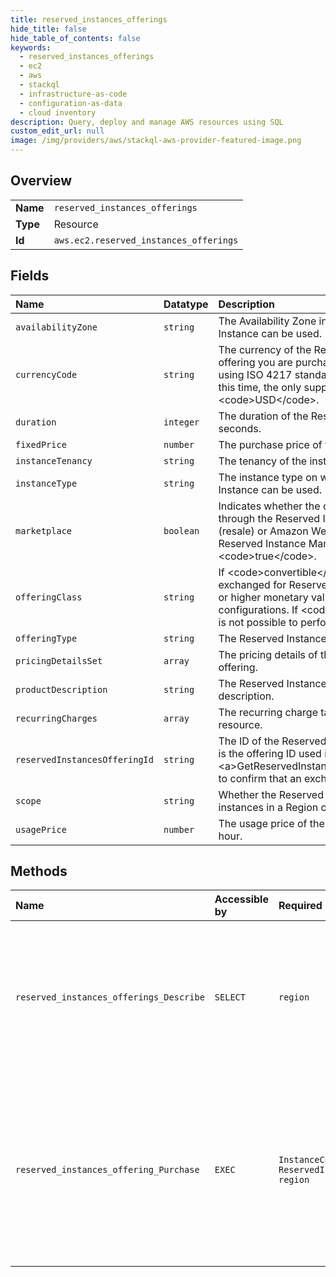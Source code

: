 ```yaml
---
title: reserved_instances_offerings
hide_title: false
hide_table_of_contents: false
keywords:
  - reserved_instances_offerings
  - ec2
  - aws    
  - stackql
  - infrastructure-as-code
  - configuration-as-data
  - cloud inventory
description: Query, deploy and manage AWS resources using SQL
custom_edit_url: null
image: /img/providers/aws/stackql-aws-provider-featured-image.png
---
```

  
    

## Overview
<table><tbody>
<tr><td><b>Name</b></td><td><code>reserved_instances_offerings</code></td></tr>
<tr><td><b>Type</b></td><td>Resource</td></tr>
<tr><td><b>Id</b></td><td><code>aws.ec2.reserved_instances_offerings</code></td></tr>
</tbody></table>

## Fields
| Name | Datatype | Description |
|:-----|:---------|:------------|
| `availabilityZone` | `string` | The Availability Zone in which the Reserved Instance can be used. |
| `currencyCode` | `string` | The currency of the Reserved Instance offering you are purchasing. It's specified using ISO 4217 standard currency codes. At this time, the only supported currency is &lt;code&gt;USD&lt;/code&gt;. |
| `duration` | `integer` | The duration of the Reserved Instance, in seconds. |
| `fixedPrice` | `number` | The purchase price of the Reserved Instance. |
| `instanceTenancy` | `string` | The tenancy of the instance. |
| `instanceType` | `string` | The instance type on which the Reserved Instance can be used. |
| `marketplace` | `boolean` | Indicates whether the offering is available through the Reserved Instance Marketplace (resale) or Amazon Web Services. If it's a Reserved Instance Marketplace offering, this is &lt;code&gt;true&lt;/code&gt;. |
| `offeringClass` | `string` | If &lt;code&gt;convertible&lt;/code&gt; it can be exchanged for Reserved Instances of the same or higher monetary value, with different configurations. If &lt;code&gt;standard&lt;/code&gt;, it is not possible to perform an exchange. |
| `offeringType` | `string` | The Reserved Instance offering type. |
| `pricingDetailsSet` | `array` | The pricing details of the Reserved Instance offering. |
| `productDescription` | `string` | The Reserved Instance product platform description. |
| `recurringCharges` | `array` | The recurring charge tag assigned to the resource. |
| `reservedInstancesOfferingId` | `string` | The ID of the Reserved Instance offering. This is the offering ID used in &lt;a&gt;GetReservedInstancesExchangeQuote&lt;/a&gt; to confirm that an exchange can be made. |
| `scope` | `string` | Whether the Reserved Instance is applied to instances in a Region or an Availability Zone. |
| `usagePrice` | `number` | The usage price of the Reserved Instance, per hour. |
## Methods
| Name | Accessible by | Required Params | Description |
|:-----|:--------------|:----------------|:------------|
| `reserved_instances_offerings_Describe` | `SELECT` | `region` | &lt;p&gt;Describes Reserved Instance offerings that are available for purchase. With Reserved Instances, you purchase the right to launch instances for a period of time. During that time period, you do not receive insufficient capacity errors, and you pay a lower usage rate than the rate charged for On-Demand instances for the actual time used.&lt;/p&gt; &lt;p&gt;If you have listed your own Reserved Instances for sale in the Reserved Instance Marketplace, they will be excluded from these results. This is to ensure that you do not purchase your own Reserved Instances.&lt;/p&gt; &lt;p&gt;For more information, see &lt;a href="https://docs.aws.amazon.com/AWSEC2/latest/UserGuide/ri-market-general.html"&gt;Reserved Instance Marketplace&lt;/a&gt; in the &lt;i&gt;Amazon EC2 User Guide&lt;/i&gt;.&lt;/p&gt; |
| `reserved_instances_offering_Purchase` | `EXEC` | `InstanceCount, ReservedInstancesOfferingId, region` | &lt;p&gt;Purchases a Reserved Instance for use with your account. With Reserved Instances, you pay a lower hourly rate compared to On-Demand instance pricing.&lt;/p&gt; &lt;p&gt;Use &lt;a&gt;DescribeReservedInstancesOfferings&lt;/a&gt; to get a list of Reserved Instance offerings that match your specifications. After you've purchased a Reserved Instance, you can check for your new Reserved Instance with &lt;a&gt;DescribeReservedInstances&lt;/a&gt;.&lt;/p&gt; &lt;p&gt;To queue a purchase for a future date and time, specify a purchase time. If you do not specify a purchase time, the default is the current time.&lt;/p&gt; &lt;p&gt;For more information, see &lt;a href="https://docs.aws.amazon.com/AWSEC2/latest/UserGuide/concepts-on-demand-reserved-instances.html"&gt;Reserved Instances&lt;/a&gt; and &lt;a href="https://docs.aws.amazon.com/AWSEC2/latest/UserGuide/ri-market-general.html"&gt;Reserved Instance Marketplace&lt;/a&gt; in the &lt;i&gt;Amazon EC2 User Guide&lt;/i&gt;.&lt;/p&gt; |
